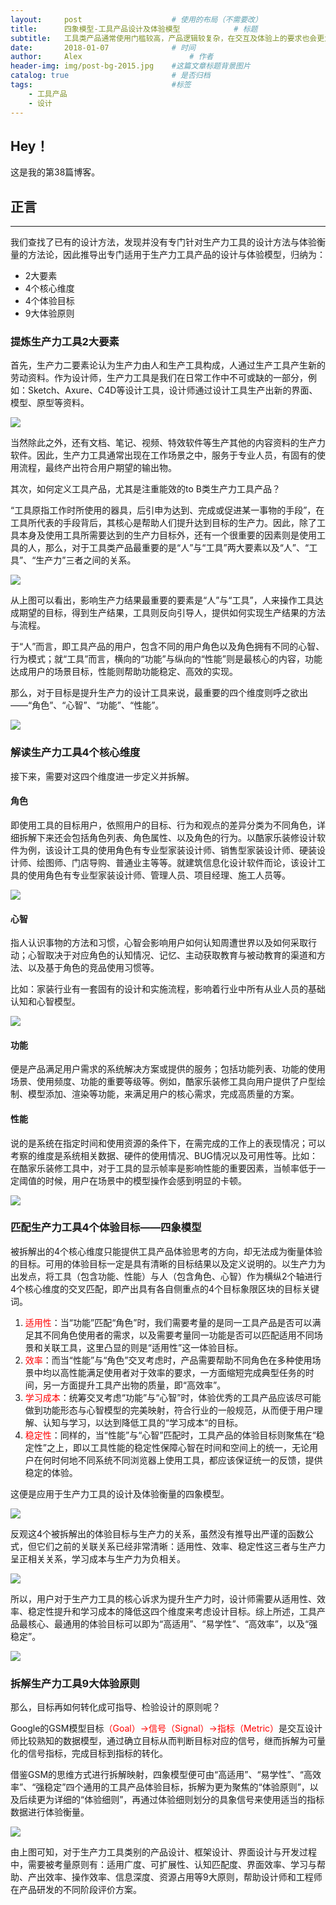 ```yaml
---
layout:     post   				    # 使用的布局（不需要改）
title:      四象模型-工具产品设计及体验模型			# 标题 
subtitle:   工具类产品通常使用门槛较高，产品逻辑较复杂，在交互及体验上的要求也会更为苛刻。面对这种类型的产品，该如何着手呢？   # 副标题
date:       2018-01-07 				# 时间
author:     Alex 						# 作者
header-img: img/post-bg-2015.jpg 	#这篇文章标题背景图片
catalog: true 						# 是否归档
tags:								#标签
    - 工具产品
    - 设计
---
```


## Hey！
这是我的第38篇博客。
## 正言
******
我们查找了已有的设计方法，发现并没有专门针对生产力工具的设计方法与体验衡量的方法论，因此推导出专门适用于生产力工具产品的设计与体验模型，归纳为：

* 2大要素
* 4个核心维度
* 4个体验目标
* 9大体验原则

### 提炼生产力工具2大要素
首先，生产力二要素论认为生产力由人和生产工具构成，人通过生产工具产生新的劳动资料。作为设计师，生产力工具是我们在日常工作中不可或缺的一部分，例如：Sketch、Axure、C4D等设计工具，设计师通过设计工具生产出新的界面、模型、原型等资料。

![](https://ws4.sinaimg.cn/large/006tNc79ly1fyy5wltgr4j31hc0rkqdz.jpg)

当然除此之外，还有文档、笔记、视频、特效软件等生产其他的内容资料的生产力软件。因此，生产力工具通常出现在工作场景之中，服务于专业人员，有固有的使用流程，最终产出符合用户期望的输出物。

其次，如何定义工具产品，尤其是注重能效的to B类生产力工具产品？

“工具原指工作时所使用的器具，后引申为达到、完成或促进某一事物的手段”，在工具所代表的手段背后，其核心是帮助人们提升达到目标的生产力。因此，除了工具本身及使用工具所需要达到的生产力目标外，还有一个很重要的因素则是使用工具的人，那么，对于工具类产品最重要的是“人”与“工具”两大要素以及“人”、“工具”、“生产力”三者之间的关系。

![](https://ws1.sinaimg.cn/large/006tNc79ly1fyy5x0nzflj31by0k4763.jpg)

从上图可以看出，影响生产力结果最重要的要素是“人”与“工具”，人来操作工具达成期望的目标，得到生产结果，工具则反向引导人，提供如何实现生产结果的方法与流程。

于“人”而言，即工具产品的用户，包含不同的用户角色以及角色拥有不同的心智、行为模式；就“工具”而言，横向的“功能”与纵向的“性能”则是最核心的内容，功能达成用户的场景目标，性能则帮助功能稳定、高效的实现。

那么，对于目标是提升生产力的设计工具来说，最重要的四个维度则呼之欲出——“角色”、“心智”、“功能”、“性能”。

![](https://ws1.sinaimg.cn/large/006tNc79ly1fyy5xguqt8j320y0f00uc.jpg)

### 解读生产力工具4个核心维度
接下来，需要对这四个维度进一步定义并拆解。
#### 角色
即使用工具的目标用户，依照用户的目标、行为和观点的差异分类为不同角色，详细拆解下来还会包括角色列表、角色属性、以及角色的行为。以酷家乐装修设计软件为例，该设计工具的使用角色有专业型家装设计师、销售型家装设计师、硬装设计师、绘图师、门店导购、普通业主等等。就建筑信息化设计软件而论，该设计工具的使用角色有专业型家装设计师、管理人员、项目经理、施工人员等。

![](https://ws1.sinaimg.cn/large/006tNc79ly1fyy5ygf6hoj31hc0u0k6r.jpg)

#### 心智
指人认识事物的方法和习惯，心智会影响用户如何认知周遭世界以及如何采取行动；心智取决于对应角色的认知情况、记忆、主动获取教育与被动教育的渠道和方法、以及基于角色的竞品使用习惯等。

比如：家装行业有一套固有的设计和实施流程，影响着行业中所有从业人员的基础认知和心智模型。

![](https://ws2.sinaimg.cn/large/006tNc79ly1fyy5zuamu9j31hc0u0tf6.jpg)

#### 功能
便是产品满足用户需求的系统解决方案或提供的服务；包括功能列表、功能的使用场景、使用频度、功能的重要等级等。例如，酷家乐装修工具向用户提供了户型绘制、模型添加、渲染等功能，来满足用户的核心需求，完成高质量的方案。
#### 性能
说的是系统在指定时间和使用资源的条件下，在需完成的工作上的表现情况；可以考察的维度是系统相关数据、硬件的使用情况、BUG情况以及可用性等。比如：在酷家乐装修工具中，对于工具的显示帧率是影响性能的重要因素，当帧率低于一定阈值的时候，用户在场景中的模型操作会感到明显的卡顿。

![](https://ws1.sinaimg.cn/large/006tNc79ly1fyy60pnqu0j31vt0u0wla.jpg)
### 匹配生产力工具4个体验目标——四象模型
被拆解出的4个核心维度只能提供工具产品体验思考的方向，却无法成为衡量体验的目标。可用的体验目标一定是具有清晰的目标结果以及定义说明的。以生产力为出发点，将工具（包含功能、性能）与人（包含角色、心智）作为横纵2个轴进行4个核心维度的交叉匹配，即产出具有各自侧重点的4个目标象限区块的目标关键词。

1. <font color="red">适用性</font>：当“功能”匹配“角色”时，我们需要考量的是同一工具产品是否可以满足其不同角色使用者的需求，以及需要考量同一功能是否可以匹配适用不同场景和关联工具，这里凸显的则是“适用性”这一体验目标。
2. <font color="red">效率</font>：而当“性能”与“角色”交叉考虑时，产品需要帮助不同角色在多种使用场景中均以高性能满足使用者对于效率的要求，一方面缩短完成典型任务的时间，另一方面提升工具产出物的质量，即“高效率”。
3. <font color="red">学习成本</font>：统筹交叉考虑“功能”与“心智”时，体验优秀的工具产品应该尽可能做到功能形态与心智模型的完美映射，符合行业的一般规范，从而便于用户理解、认知与学习，以达到降低工具的“学习成本“的目标。
4. <font color="red">稳定性</font>：同样的，当“性能”与“心智”匹配时，工具产品的体验目标则聚焦在“稳定性”之上，即以工具性能的稳定性保障心智在时间和空间上的统一，无论用户在何时何地不同系统不同浏览器上使用工具，都应该保证统一的反馈，提供稳定的体验。

这便是应用于生产力工具的设计及体验衡量的四象模型。

![](https://ws3.sinaimg.cn/large/006tNc79ly1fyy630wogxj31dk0p6gp5.jpg)

反观这4个被拆解出的体验目标与生产力的关系，虽然没有推导出严谨的函数公式，但它们之前的关联关系已经非常清晰：适用性、效率、稳定性这三者与生产力呈正相关关系，学习成本与生产力为负相关。

![](https://ws4.sinaimg.cn/large/006tNc79ly1fyy63d5gdxj31e40csgmo.jpg)

所以，用户对于生产力工具的核心诉求为提升生产力时，设计师需要从适用性、效率、稳定性提升和学习成本的降低这四个维度来考虑设计目标。综上所述，工具产品最核心、最通用的体验目标可以即为“高适用”、“易学性”、“高效率”，以及“强稳定”。

![](https://ws3.sinaimg.cn/large/006tNc79ly1fyy63pmf6bj31ok0jc426.jpg)

### 拆解生产力工具9大体验原则
那么，目标再如何转化成可指导、检验设计的原则呢？

Google的GSM模型目标<font color="red">（Goal）→信号（Signal）→指标（Metric）</font>是交互设计师比较熟知的数据模型，通过确立目标从而判断目标对应的信号，继而拆解为可量化的信号指标，完成目标到指标的转化。

借鉴GSM的思维方式进行拆解映射，四象模型便可由“高适用”、“易学性”、“高效率”、“强稳定”四个通用的工具产品体验目标，拆解为更为聚焦的“体验原则”，以及后续更为详细的“体验细则”，再通过体验细则划分的具象信号来使用适当的指标数据进行体验衡量。

![](https://ws3.sinaimg.cn/large/006tNc79ly1fyy64t3h4ej30u00xvqjz.jpg)

由上图可知，对于生产力工具类别的产品设计、框架设计、界面设计与开发过程中，需要被考量原则有：适用广度、可扩展性、认知匹配度、界面效率、学习与帮助、产出效率、操作效率、信息深度、资源占用等9大原则，帮助设计师和工程师在产品研发的不同阶段评价方案。


